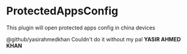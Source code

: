 # ProtectedAppsConfig
This plugin will open protected apps config in china devices


@github/yasirahmedkhan 
Couldn't do it without my pal **YASIR AHMED KHAN**
